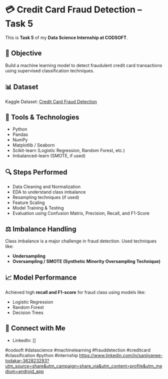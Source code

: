 # 💳 Credit Card Fraud Detection – Task 5

This is **Task 5** of my **Data Science Internship at CODSOFT**.

## 📌 Objective
Build a machine learning model to detect fraudulent credit card transactions using supervised classification techniques.

## 📊 Dataset
Kaggle Dataset: [Credit Card Fraud Detection](https://www.kaggle.com/datasets/mlg-ulb/creditcardfraud)

## 🧰 Tools & Technologies
- Python
- Pandas
- NumPy
- Matplotlib / Seaborn
- Scikit-learn (Logistic Regression, Random Forest, etc.)
- Imbalanced-learn (SMOTE, if used)

## 🔍 Steps Performed
- Data Cleaning and Normalization
- EDA to understand class imbalance
- Resampling techniques (if used)
- Feature Scaling
- Model Training & Testing
- Evaluation using Confusion Matrix, Precision, Recall, and F1-Score

## ⚖️ Imbalance Handling
Class imbalance is a major challenge in fraud detection.
Used techniques like:
- **Undersampling**
- **Oversampling / SMOTE (Synthetic Minority Oversampling Technique)**

## 📈 Model Performance
Achieved high **recall and F1-score** for fraud class using models like:
- Logistic Regression
- Random Forest
- Decision Trees

## 🔗 Connect with Me
- LinkedIn: []

#codsoft #datascience #machinelearning #frauddetection #creditcard #classification #python #internship
https://www.linkedin.com/in/sanjivanee-todakar-362823293?utm_source=share&utm_campaign=share_via&utm_content=profile&utm_medium=android_app
